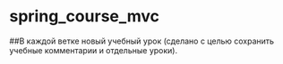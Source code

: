 # spring_course_mvc
##В каждой ветке новый учебный урок (сделано с целью сохранить учебные комментарии и отдельные уроки).

